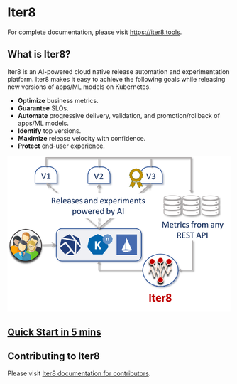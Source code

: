 # Iter8
For complete documentation, please visit https://iter8.tools.

## What is Iter8?

Iter8 is an AI-powered cloud native release automation and experimentation platform. Iter8 makes it easy to achieve the following goals while releasing new versions of apps/ML models on Kubernetes.

- **Optimize** business metrics.
- **Guarantee** SLOs.
- **Automate** progressive delivery, validation, and promotion/rollback of apps/ML models.
- **Identify** top versions.
- **Maximize** release velocity with confidence.
- **Protect** end-user experience.

![Iter8 illustration](mkdocs/src/assets/images/illustration.png)

## [Quick Start in 5 mins](https://iter8.tools/getting-started/quick-start/with-knative/)

## Contributing to Iter8
Please visit [Iter8 documentation for contributors](https://iter8.tools/contributing/).